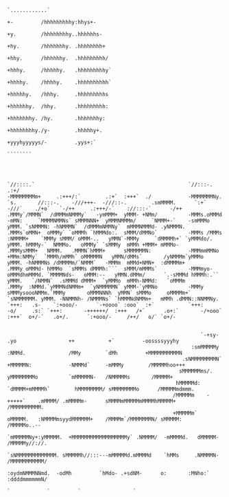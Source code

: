 ```
                                                                                                                                                                                                       
                                                                                        `............`                                                                                                  
                                                                             +-         /hhhhhhhhhy:hhys+-                                                                                              
                                                                             +y.        /hhhhhhhhy..hhhhhhs-                                                                                            
                                                                             +hy.       /hhhhhhhy. .hhhhhhhh+                                                                                           
                                                                             +hhy.      /hhhhhhy.  .hhhhhhhhh/                                                                                          
                                                                             +hhhy.     /hhhhhy.   .hhhhhhhhhy`                                                                                         
                                                                             +hhhhy.    /hhhhy.    .hhhhhhhhhh`                                                                                         
                                                                             +hhhhhy.   /hhhy.     .hhhhhhhhhs                                                                                          
                                                                             +hhhhhhy.  /hhy.      .hhhhhhhhh:                                                                                          
                                                                             +hhhhhhhy. /hy.       .hhhhhhhy:                                                                                           
                                                                             +hhhhhhhhy./y-        .hhhhhy+.                                                                                            
                                                                             +yyyhyyyyys/-         .yys+:`                                                                                              
                                                                              ````````                                                                                                                  
                                                                                                                                                                                                        
                                                                                                                                                                                                        
                                                                                                                                                                                                        
                                                                                                                                                                                                        
`//::::.`                                                  `//:::-.                                                         .:+/                                                                        
-MMMMMMMMm+     .:+++/:`        .:+`  :+++`  ./            -MMMMMMMNy.    `s.       //:::-.    -///+++-  -///::-.        .smMMMM.      `:+`  -///`    ./+o`   `-/++     .:+++/-`    ://:::-`      -/++  
.MMMy`/MMMN`  /dMMMmNMMMy`   -ymMMM+  yMMM- +NMm/          -MMMs.oMMMd   -mMN:     `MMMMNMMNs` sMMMNNN+  yMMMNMMMm/     `NMMM+-`    -smMMMo  yMMM. `sNMMMN: -hNMMMN`  /dMMMmNMMNy`  mMMMNMMMd- .yNMMMN. 
.MMMs`oMMN+  oMMMy` `oMMMh `hMMMdo:.  sMMM/dMMNo`          -MMMs /MMMs  :NMMMM+    `MMMy sMMM/ oMMM-..   yMMN`-MMMy     `dMMMMh+` `yMMMdo/.  yMMM. hMMMy-`  NMMMo.   oMMMy` `sMMMy  mMMh +MMM+ mMMMo-   
.MMMysMMM+   NMMM.   .MMMN`hMMM+      sMMMMMMN:            -MMMmmMMNo  +MMm:NMMy`  `MMMh/mMMh` oMMMMMN   yMMN/dMMs`       /yNMMMm`yMMMo      yMMM. -hNMMMNs /dMMMMm/`NMMM`   -MMMm  mMMd+NMN+  :dMMMMm+ 
.MMMy oMMMd- hMMMo  `sMMMs dMMMh:```  sMMM/mMMMs`          -MMMmyo-   oMMMdhmMMMd. `MMMMNds-   oMMM:--   yMMN.dMMm/      `.-sMMMd hMMMh:.``  yMMM.   `/NMMN`  .sMMMd dMMM+  `yMMMo  mMMh-NMMd:   `oMMMm 
.MMMy  :NMMd.`yMMMNdNMMm+  `yNMMMMMN` yMMM-`yMMNo          -MMMy     sMMMysoooNMMm.`MMMy       oMMMNNNh  yMMN` sMMMo     oMMMMm+` `sNMMMMMM. yMMM. -NNMMNh- /NMMMNs` `hMMMNdNMMm+   mMMh .dMMN::NNMMNy. 
`+++:   .s-    `:+ooo/-      `-+oooo` :ooo`  :+`           `+++:      -o/     .s:` `+++:       -++++++/  :+++   /+`      .o+:`       -/+ooo` :+++`  o+/-`   .o+/.      `:+ooo/-     /++/   o/` `o+/-    
                                                                                                                                                                                                        
                                                                                                                                                                                                        
                                                               `-+sy-             .yo                 ++           +`         -oossssyyyhy                                                              
                                                            :smMMMMMy            :NMMd.              /MMy        `dMh         +MMMMMMMMMMN                                                              
                                                         .sNMMMMMMMMN`          +MMMMMN:            -NMMMd`     -mMMMy        /MMMMMhoo+++                                                              
                                                        sMMMMMMms/.            yMMMMMMMMo          `mMMMMMN-   /NMMMMMs       /MMMMM+                                                                   
                                                       hMMMMMd:              `dMMMM+mMMMMh`        hMMMMMMMM/ sMMMMMMMMo      /MMMMMmdmmm.                                                              
                                                      /MMMMMm    -+++++`    .mMMMM/ .mMMMMm-      sMMMMmMMMMMmMMMMhMMMMM+     /MMMMMMMMMM.                                                              
                                                      +MMMMMm`   oMMMMM.   :NMMMMmsyydMMMMMM+    /MMMMm`/MMMMMMMN/ sMMMMM:    /MMMMMo..--                                                               
                                                      `mMMMMMNy+:yMMMMM.  +MMMMMMMMMMMMMMMMMMy` .NMMMM/  -mMMMMd.   dMMMMM-   /MMMMMy//://.                                                             
                                                       `sNMMMMMMMMMMMMM. sMMMMMh//:::---mMMMMMd.mMMMMd    `hMMs     .NMMMMN-  /MMMMMMMMMMM/                                                             
                                                          :oydmNMMMNNmd.  -odMh         `hMdo- .+sdNM-      o:       :MNho:`  :ddddmmmmmmN/                                                             
                                                                             `            `         `                 `                         
```
